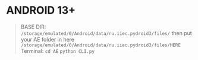 # ANDROID 13+

> BASE DIR: `/storage/emulated/0/Android/data/ru.iiec.pydroid3/files/`
> then put your AE folder in here `/storage/emulated/0/Android/data/ru.iiec.pydroid3/files/HERE`
> Terminal: `cd AE`
> `python CLI.py`
